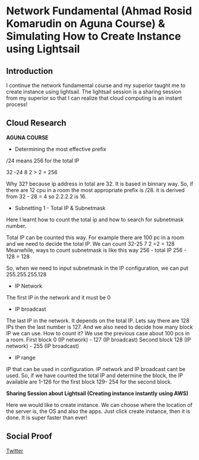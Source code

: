 
# Network Fundamental (Ahmad Rosid Komarudin on Aguna Course) & Simulating How to Create Instance using Lightsail

## Introduction

I continue the network fundamental course and my superior taught me to create instance using lightsail. The lightsail session is a sharing session from my superior so that I can realize that cloud computing is an instant process!  

## Cloud Research

**AGUNA COURSE**
- Determining the most effective prefix

/24 means 256 for the total IP

 32 -24     8
2       >  2   = 256

Why 32? because ip address in total are 32. It is based in binnary way. So, if there are 12 cpu in a room the most appropriate prefix is /28. it is derived from 32 - 28 = 4 so 2.2.2.2 is 16.

- Subnetting 1 - Total IP & Subnetmask

Here I learnt how to count the total ip and how to search for subnetmask number. 

Total IP can be counted this way. For example there are 100 pc in a room and we need to decide the total IP. We can count
 32-25   7
2      =2   = 128
Meanwhile, ways to count subnetmask is like this way
256 - total IP
256 - 128 = 128

So, when we need to input subnetmask in the IP configuration, we can put 255.255.255.128

- IP Network

The first IP in the network and it must be 0

- IP broadcast 

The last IP in the network. It depends on the total IP. Lets say there are 128 IPs then the last number is 127. And we also need to decide how many block IP we can use. How to count it? We use the previous case about 100 pcs in a room.
First block
0 (IP network) - 127 (IP broadcast)
Second block
128 (IP network) - 255 (IP broadcast)

- IP range 

IP that can be used in configuration. IP network and IP broadcast cant be used.  So, if we have counted the total IP and determine the block, the IP available are 1-126 for the first block 129- 254 for the second block. 

**Sharing Session about Lightsail (Creating instance instantly using AWS)**

Here we would like to create instance. We can choose where the location of the server is, the OS and also the apps. Just click create instance, then it is done. It is super faster than ever!

## Social Proof

[Twitter](https://twitter.com/JoeSeven08/status/1494332530845417473)
